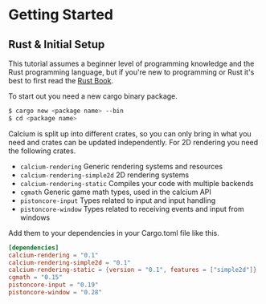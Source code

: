 # Getting Started

## Rust & Initial Setup
This tutorial assumes a beginner level of programming knowledge and the Rust
programming language, but if you're new to programming or Rust it's best to
first read the [Rust Book](https://doc.rust-lang.org/book/).

To start out you need a new cargo binary package.
```sh
$ cargo new <package name> --bin
$ cd <package name>
```

Calcium is split up into different crates, so you can only bring in what you
need and crates can be updated independently. For 2D rendering you need the
following crates.
- `calcium-rendering` Generic rendering systems and resources
- `calcium-rendering-simple2d` 2D rendering systems
- `calcium-rendering-static` Compiles your code with multiple backends
- `cgmath` Generic game math types, used in the calcium API
- `pistoncore-input` Types related to input and input handling
- `pistoncore-window` Types related to receiving events and input from windows

Add them to your dependencies in your Cargo.toml file like this.
```toml
[dependencies]
calcium-rendering = "0.1"
calcium-rendering-simple2d = "0.1"
calcium-rendering-static = {version = "0.1", features = ["simple2d"]}
cgmath = "0.15"
pistoncore-input = "0.19"
pistoncore-window = "0.28"
```
